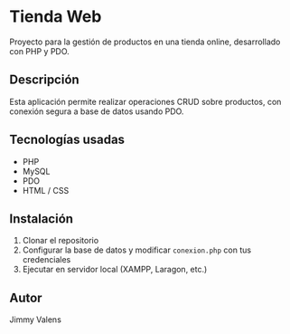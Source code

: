 # Tienda Web

Proyecto para la gestión de productos en una tienda online, desarrollado con PHP y PDO.

## Descripción

Esta aplicación permite realizar operaciones CRUD sobre productos, con conexión segura a base de datos usando PDO.

## Tecnologías usadas

- PHP
- MySQL
- PDO
- HTML / CSS

## Instalación

1. Clonar el repositorio
2. Configurar la base de datos y modificar `conexion.php` con tus credenciales
3. Ejecutar en servidor local (XAMPP, Laragon, etc.)

## Autor

Jimmy Valens
